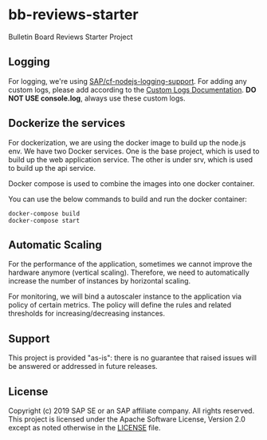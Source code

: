 # bb-reviews-starter
Bulletin Board Reviews Starter Project

## Logging

For logging, we're using [SAP/cf-nodejs-logging-support](https://github.com/SAP/cf-nodejs-logging-support). For adding any custom logs, please add according to the [Custom Logs Documentation](https://github.com/SAP/cf-nodejs-logging-support#custom-logs). **DO NOT USE console.log**, always use these custom logs.

## Dockerize the services

For dockerization, we are using the docker image to build up the node.js env. We have two Docker services. One is the base project, which is used to build up the web application service. The other is under srv, which is used to build up the api service.

Docker compose is used to combine the images into one docker container.

You can use the below commands to build and run the docker container:

```
docker-compose build
docker-compose start
```
## Automatic Scaling
For the performance of the application, sometimes we cannot improve the hardware anymore (vertical scaling). Therefore, we need to automatically increase the number of instances by horizontal scaling.

For monitoring, we will bind a autoscaler instance to the application via policy of certain metrics. The policy will define the rules and related thresholds for increasing/decreasing instances.
 

## Support
This project is provided "as-is": there is no guarantee that raised issues will be answered or addressed in future releases.

## License

Copyright (c) 2019 SAP SE or an SAP affiliate company. All rights reserved.
This project is licensed under the Apache Software License, Version 2.0 except as noted otherwise in the [LICENSE](LICENSE) file.